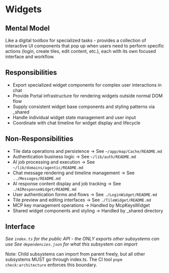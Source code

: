 # Widgets

## Mental Model
Like a digital toolbox for specialized tasks - provides a collection of interactive UI components that pop up when users need to perform specific actions (login, create tiles, edit content, etc.), each with its own focused interface and workflow.

## Responsibilities
- Export specialized widget components for complex user interactions in chat
- Provide Portal infrastructure for rendering widgets outside normal DOM flow
- Supply consistent widget base components and styling patterns via _shared
- Handle individual widget state management and user input
- Coordinate with chat timeline for widget display and lifecycle

## Non-Responsibilities
- Tile data operations and persistence → See `~/app/map/Cache/README.md`
- Authentication business logic → See `~/lib/auth/README.md`
- AI job processing and execution → See `~/lib/domains/agentic/README.md`
- Chat message rendering and timeline management → See `../Messages/README.md`
- AI response content display and job tracking → See `./AIResponseWidget/README.md`
- User authentication forms and flows → See `./LoginWidget/README.md`
- Tile preview and editing interfaces → See `./TileWidget/README.md`
- MCP key management operations → Handled by McpKeysWidget
- Shared widget components and styling → Handled by _shared directory

## Interface
*See `index.ts` for the public API - the ONLY exports other subsystems can use*
*See `dependencies.json` for what this subsystem can import*

Note: Child subsystems can import from parent freely, but all other subsystems MUST go through index.ts. The CI tool `pnpm check:architecture` enforces this boundary.